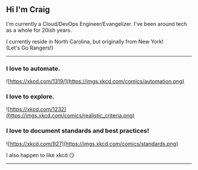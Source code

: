 ## Hi I'm Craig

I'm currently a Cloud/DevOps Engineer/Evangelizer.  I've been around tech as a whole for 20ish years.

I currently reside in North Carolina, but originally from New York!  
(Let's Go Rangers!)

---

### I love to automate.  

![https://xkcd.com/1319/](https://imgs.xkcd.com/comics/automation.png)

### I love to explore.  
![https://xkcd.com/1232](https://imgs.xkcd.com/comics/realistic_criteria.png)

### I love to document standards and best practices!  
![https://xkcd.com/927](https://imgs.xkcd.com/comics/standards.png)

I also happen to like xkcd 😏

---

<!--
**the-real-cphillips/the-real-cphillips** is a ✨ _special_ ✨ repository because its `README.md` (this file) appears on your GitHub profile.

Here are some ideas to get you started:

- 🔭 I’m currently working on ...
- 🌱 I’m currently learning ...
- 👯 I’m looking to collaborate on ...
- 🤔 I’m looking for help with ...
- 💬 Ask me about ...
- 📫 How to reach me: ...
- 😄 Pronouns: ...
- ⚡ Fun fact: ...
-->
